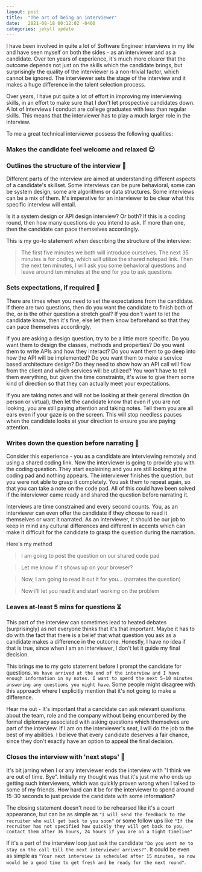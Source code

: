 ```yaml
---
layout: post
title:  "The art of being an interviewer"
date:   2021-08-18 00:12:02 -0400
categories: jekyll update
---
```


I have been involved in quite a lot of Software Engineer interviews in my life and have seen myself on both the sides - as an interviewer and as a candidate. Over ten years of experience, it's much more clearer that the outcome depends not just on the skills which the candidate brings, but surprisingly the quality of the interviewer is a non-trivial factor, which cannot be ignored. The interviewer sets the stage of the interview and it makes a huge difference in the talent selection process.

Over years, I have put quite a lot of effort in improving my interviewing skills, in an effort to make sure that I don't let prospective candidates down. A lot of interviews I conduct are college graduates with less than regular skills. This means that the interviewer has to play a much larger role in the interview.

To me a great technical interviewer possess the following qualities:

### Makes the candidate feel welcome and relaxed 😌

### Outlines the structure of the interview 📓

Different parts of the interview are aimed at understanding different aspects of a candidate's skillset. Some interviews can be pure behavioral, some can be system design, some are algorithms or data structures. Some interviews can be a mix of them. It's imperative for an interviewer to be clear what this specific interview will entail.

Is it a system design or API design interview? Or both? If this is a coding round, then how many questions do you intend to ask. If more than one, then the candidate can pace themselves accordingly.

This is my go-to statement when describing the structure of the interview:

> The first five minutes we both will introduce ourselves. The next 35 minutes is for coding, which will utilize the shared notepad link. Then the next ten minutes, I will ask you some behavioral questions and leave around ten minutes at the end for you to ask questions

### Sets expectations, if required 🙌

There are times when you need to set the expectations from the candidate. If there are two questions, then do you want the candidate to finish both of the, or is the other question a stretch goal? If you don't want to let the candidate know, then it's fine, else let them know beforehand so that they can pace themselves accordingly. 

If you are asking a design question, try to be a little more specific. Do you want them to design the classes, methods and properties? Do you want them to write APIs and how they interact? Do you want them to go deep into how the API will be implemented? Do you want them to make a service based architecture design? Do they need to show how an API call will flow from the client and which services will be utilized? You won't have to tell them everything, but given the time constraints, it's wise to give them some kind of direction so that they can actually meet your expectations.

If you are taking notes and will not be looking at their general direction (in person or virtual), then let the candidate know that even if you are not looking, you are still paying attention and taking notes. Tell them you are all ears even if your gaze is on the screen. This will stop needless pauses when the candidate looks at your direction to ensure you are paying attention.

### Writes down the question before narrating 📝

Consider this experience - you as a candidate are interviewing remotely and using a shared coding link. Now the interviewer is going to provide you with the coding question. They start explaining and you are still looking at the coding pad and nothing appears. The interviewer finishes the question, but you were not able to grasp it completely. You ask them to repeat again, so that you can take a note on the code pad. All of this could have been solved if the interviewer came ready and shared the question before narrating it.

Interviews are time constrained and every second counts. You, as an interviewer can even offer the candidate if they choose to read it themselves or want it narrated. As an interviewer, it should be our job to keep in mind any cultural differences and different in accents which can make it difficult for the candidate to grasp the question during the narration.

Here's my method

> I am going to post the question on our shared code pad

> Let me know if it shows up on your browser?

> Now, I am going to read it out it for you... (narrates the question)

> Now i'll let you read it and start working on the problem

### Leaves at-least 5 mins for questions ⏳

This part of the interview can sometimes lead to heated debates (surprisingly) as not everyone thinks that it's that important. Maybe it has to do with the fact that there is a belief that what question you ask as a candidate makes a difference in the outcome. Honestly, I have no idea if that is true, since when I am an interviewer, I don't let it guide my final decision. 

This brings me to my goto statement before I prompt the candidate for questions. `We have arrived at the end of the interview and I have enough information in my notes. I want to spend the next 5-10 minutes answering any questions you might have`. Some people might disagree with this approach where I explicitly mention that it's not going to make a difference.

Hear me out - It's important that a candidate can ask relevant questions about the team, role and the company without being encumbered by the formal diplomacy associated with asking questions which themselves are part of the interview. If I am on the interviewer's seat, I will do the job to the best of my abilities. I believe that every candidate deserves a fair chance, since they don't exactly have an option to appeal the final decision.

### Closes the interview with 'next steps' 🤝	

It's bit jarring when I or any interviewer ends the interview with "I think we are out of time. Bye". Initially my thought was that it's just me who ends up getting such interviewers, which was quickly proven wrong when I talked to some of my friends. How hard can it be for the interviewer to spend around 15-30 seconds to just provide the candidate with some information? 

The closing statement doesn't need to be rehearsed like it's a court appearance, but can be as simple as `"I will send the feedback to the recruiter who will get back to you soon"` or some follow ups like `"If the recruiter has not specified how quickly they will get back to you, contact them after 36 hours, 24 hours if you are on a tight timeline"`

If it's a part of the interview loop just ask the candidate `"Do you want me to stay on the call till the next interviewer arrives?"`. It could be even as simple as `"Your next interview is scheduled after 15 minutes, so now would be a good time to get fresh and be ready for the next round"`. 